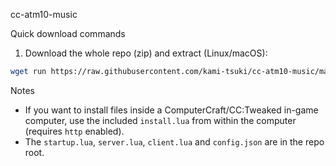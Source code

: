 cc-atm10-music

Quick download commands

1) Download the whole repo (zip) and extract (Linux/macOS):

```sh
wget run https://raw.githubusercontent.com/kami-tsuki/cc-atm10-music/main/install.lua
```

Notes
- If you want to install files inside a ComputerCraft/CC:Tweaked in-game computer, use the included `install.lua` from within the computer (requires `http` enabled).
- The `startup.lua`, `server.lua`, `client.lua` and `config.json` are in the repo root.
